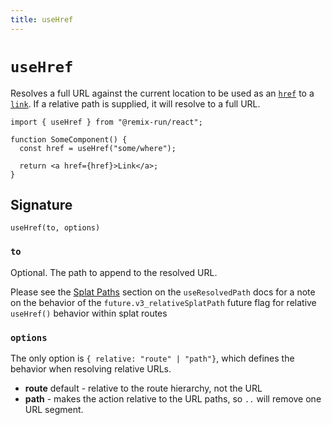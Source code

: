```yaml
---
title: useHref
---
```


# `useHref`

Resolves a full URL against the current location to be used as an [`href`][anchor_element_href_attribute] to a [`link`][anchor_element]. If a relative path is supplied, it will resolve to a full URL.

```tsx
import { useHref } from "@remix-run/react";

function SomeComponent() {
  const href = useHref("some/where");

  return <a href={href}>Link</a>;
}
```

## Signature

```
useHref(to, options)
```

### `to`

Optional. The path to append to the resolved URL.

<docs-info>Please see the [Splat Paths][relativesplatpath] section on the `useResolvedPath` docs for a note on the behavior of the `future.v3_relativeSplatPath` future flag for relative `useHref()` behavior within splat routes</docs-info>

### `options`

The only option is `{ relative: "route" | "path"}`, which defines the behavior when resolving relative URLs.

- **route** default - relative to the route hierarchy, not the URL
- **path** - makes the action relative to the URL paths, so `..` will remove one URL segment.

[anchor_element_href_attribute]: https://developer.mozilla.org/en-US/docs/Web/HTML/Element/link#href
[anchor_element]: https://developer.mozilla.org/en-US/docs/Web/HTML/Element/link
[relativesplatpath]: ./use-resolved-path#splat-paths
